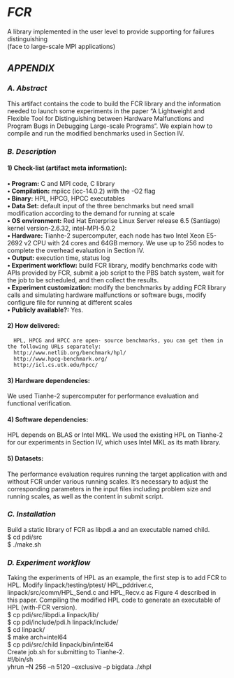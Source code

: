 # ***___FCR___***
A library implemented in the user level to provide supporting for failures distinguishing  
(face to large-scale MPI applications)   
## ***___APPENDIX___***    
### **___A. Abstract___**     
This artifact contains the code to build the FCR library and the information needed to launch some experiments in the paper “A Lightweight and Flexible Tool for Distinguishing between Hardware Malfunctions and Program Bugs in Debugging Large-scale Programs”. We explain how to compile and run the modified benchmarks used in Section IV.
### **___B. Description___**
#### **1)	Check-list (artifact meta information):**    
**•	Program:** C and MPI code, C library    
**•	Compilation:** mpiicc (icc-14.0.2) with the -O2 flag    
**•	Binary:** HPL, HPCG, HPCC executables   
**•	Data Set:** default input of the three benchmarks but need small modification according to the demand for running at scale     
**•	OS environment:** Red Hat Enterprise Linux Server release 6.5 (Santiago) kernel version-2.6.32, intel-MPI-5.0.2     
**•	Hardware:** Tianhe-2 supercomputer, each node has  two Intel Xeon E5-2692 v2 CPU with 24 cores and 64GB memory. We use up to 256 nodes to complete the overhead evaluation in Section IV.    
**•	Output:** 	execution time, status log    
**•	Experiment workflow:** build FCR library, modify benchmarks code with APIs provided by FCR, submit a job script to the PBS batch system, wait for the job to be scheduled, and then collect the results.      
**•	Experiment customization:** modify the benchmarks by adding FCR library calls and simulating hardware malfunctions or software bugs, modify configure file for running at different scales    
**•	Publicly available?:** Yes.   

#### **2)	How delivered:**    
      HPL, HPCG and HPCC are open- source benchmarks, you can get them in the following URLs separately: 
      http://www.netlib.org/benchmark/hpl/    
      http://www.hpcg-benchmark.org/        
      http://icl.cs.utk.edu/hpcc/   
#### **3)  Hardware dependencies:**     
We used Tianhe-2 supercomputer for performance evaluation and functional verification.      
#### **4)  Software dependencies:**
HPL depends on BLAS or Intel MKL. We used the existing HPL on Tianhe-2 for our experiments in Section IV, which uses Intel MKL as its math library.
#### **5)  Datasets:**
The performance evaluation requires running the target application with and without FCR under various running scales. It’s necessary to adjust the corresponding parameters in the input files including problem size and running scales, as well as the content in submit script.
### **___C. Installation___**     
Build a static library of FCR as libpdi.a and an executable named child.    
      $ cd pdi/src    
      $ ./make.sh 
### **___D. Experiment workflow___**
Taking the experiments of HPL as an example, the first step is to add FCR to HPL. Modify linpack/testing/ptest/ HPL_pddriver.c, linpack/src/comm/HPL_Send.c and HPL_Recv.c as Figure 4 described in this paper. Compiling the modified HPL code to generate an executable of HPL (with-FCR version).      
      $ cp pdi/src/libpdi.a     linpack/lib/     
      $ cp pdi/include/pdi.h    linpack/include/    
      $ cd linpack/     
      $ make arch=intel64     
      $ cp pdi/src/child    linpack/bin/intel64    
Create job.sh for submitting to Tianhe-2.     
      #!/bin/sh     
      yhrun –N 256 –n 5120 –exclusive –p bigdata ./xhpl      
      






      
      

      







